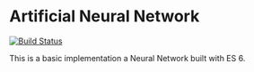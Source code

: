 # Artificial Neural Network

[![Build Status](https://travis-ci.org/Snaze/ann.svg?branch=master)](https://travis-ci.org/Snaze/ann)

This is a basic implementation a Neural Network built with ES 6.
